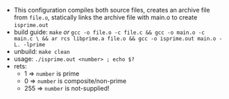 - This configuration compiles both source files, creates an archive file from `file.o`,
statically links the archive file with main.o to create `isprime.out`
- build guide: `make` _or_ `gcc -o file.o -c file.c && gcc -o main.o -c main.c \
&& ar rcs libprime.a file.o && gcc -o isprime.out main.o -L. -lprime`
- unbuild: `make clean`
- usage: `./isprime.out <number> ; echo $?`
- rets:
  - 1 => `number` is prime
  - 0 => `number` is composite/non-prime
  - 255 => `number` is not-supplied!